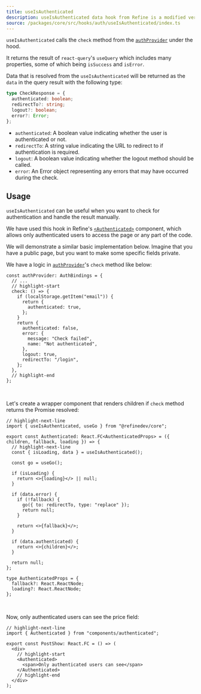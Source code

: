```yaml
---
title: useIsAuthenticated
description: useIsAuthenticated data hook from Refine is a modified version of react-query's useMutation for create mutations
source: /packages/core/src/hooks/auth/useIsAuthenticated/index.ts
---
```


`useIsAuthenticated` calls the `check` method from the [`authProvider`](/docs/authentication/auth-provider) under the hood.

It returns the result of `react-query`'s `useQuery` which includes many properties, some of which being `isSuccess` and `isError`.

Data that is resolved from the `useIsAuthenticated` will be returned as the `data` in the query result with the following type:

```ts
type CheckResponse = {
  authenticated: boolean;
  redirectTo?: string;
  logout?: boolean;
  error?: Error;
};
```

- `authenticated`: A boolean value indicating whether the user is authenticated or not.
- `redirectTo`: A string value indicating the URL to redirect to if authentication is required.
- `logout`: A boolean value indicating whether the logout method should be called.
- `error`: An Error object representing any errors that may have occurred during the check.

## Usage

`useIsAuthenticated` can be useful when you want to check for authentication and handle the result manually.

We have used this hook in Refine's [`<Authenticated>`](/docs/authentication/components/authenticated) component, which allows only authenticated users to access the page or any part of the code.

We will demonstrate a similar basic implementation below. Imagine that you have a public page, but you want to make some specific fields private.

We have a logic in [`authProvider`](/docs/authentication/auth-provider)'s `check` method like below:

```tsx
const authProvider: AuthBindings = {
  // ...
  // highlight-start
  check: () => {
    if (localStorage.getItem("email")) {
      return {
        authenticated: true,
      };
    }
    return {
      authenticated: false,
      error: {
        message: "Check failed",
        name: "Not authenticated",
      },
      logout: true,
      redirectTo: "/login",
    };
  },
  // highlight-end
};
```

<br/>

Let's create a wrapper component that renders children if `check` method returns the Promise resolved:

```tsx title="components/authenticated.tsx"
// highlight-next-line
import { useIsAuthenticated, useGo } from "@refinedev/core";

export const Authenticated: React.FC<AuthenticatedProps> = ({ children, fallback, loading }) => {
  // highlight-next-line
  const { isLoading, data } = useIsAuthenticated();

  const go = useGo();

  if (isLoading) {
    return <>{loading}</> || null;
  }

  if (data.error) {
    if (!fallback) {
      go({ to: redirectTo, type: "replace" });
      return null;
    }

    return <>{fallback}</>;
  }

  if (data.authenticated) {
    return <>{children}</>;
  }

  return null;
};

type AuthenticatedProps = {
  fallback?: React.ReactNode;
  loading?: React.ReactNode;
};
```

<br />

Now, only authenticated users can see the price field:

```tsx title="components/postShow"
// highlight-next-line
import { Authenticated } from "components/authenticated";

export const PostShow: React.FC = () => (
  <div>
    // highlight-start
    <Authenticated>
      <span>Only authenticated users can see</span>
    </Authenticated>
    // highlight-end
  </div>
);
```
